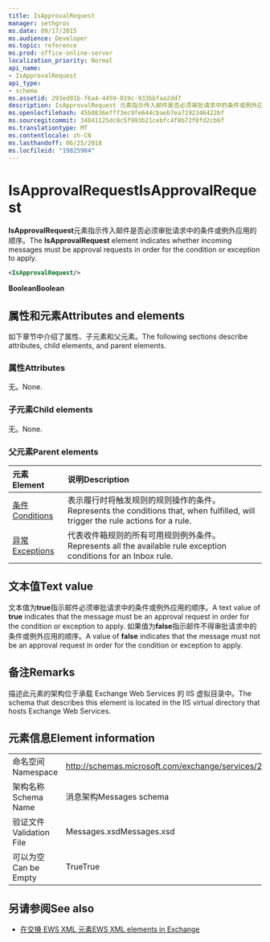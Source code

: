 ```yaml
---
title: IsApprovalRequest
manager: sethgros
ms.date: 09/17/2015
ms.audience: Developer
ms.topic: reference
ms.prod: office-online-server
localization_priority: Normal
api_name:
- IsApprovalRequest
api_type:
- schema
ms.assetid: 293ed01b-f6a4-4459-819c-933bbfaa2dd7
description: IsApprovalRequest 元素指示传入邮件是否必须审批请求中的条件或例外应用的顺序。
ms.openlocfilehash: 45b0836efff3ec9fe644cbaeb7ea7192346422bf
ms.sourcegitcommit: 34041125dc8c5f993b21cebfc4f8b72f0fd2cb6f
ms.translationtype: MT
ms.contentlocale: zh-CN
ms.lasthandoff: 06/25/2018
ms.locfileid: "19825984"
---
```

# <a name="isapprovalrequest"></a><span data-ttu-id="ba9c0-103">IsApprovalRequest</span><span class="sxs-lookup"><span data-stu-id="ba9c0-103">IsApprovalRequest</span></span>

<span data-ttu-id="ba9c0-104">**IsApprovalRequest**元素指示传入邮件是否必须审批请求中的条件或例外应用的顺序。</span><span class="sxs-lookup"><span data-stu-id="ba9c0-104">The **IsApprovalRequest** element indicates whether incoming messages must be approval requests in order for the condition or exception to apply.</span></span> 
  
```XML
<IsApprovalRequest/>
```

 <span data-ttu-id="ba9c0-105">**Boolean**</span><span class="sxs-lookup"><span data-stu-id="ba9c0-105">**Boolean**</span></span>
## <a name="attributes-and-elements"></a><span data-ttu-id="ba9c0-106">属性和元素</span><span class="sxs-lookup"><span data-stu-id="ba9c0-106">Attributes and elements</span></span>

<span data-ttu-id="ba9c0-107">如下章节中介绍了属性、子元素和父元素。</span><span class="sxs-lookup"><span data-stu-id="ba9c0-107">The following sections describe attributes, child elements, and parent elements.</span></span>
  
### <a name="attributes"></a><span data-ttu-id="ba9c0-108">属性</span><span class="sxs-lookup"><span data-stu-id="ba9c0-108">Attributes</span></span>

<span data-ttu-id="ba9c0-109">无。</span><span class="sxs-lookup"><span data-stu-id="ba9c0-109">None.</span></span>
  
### <a name="child-elements"></a><span data-ttu-id="ba9c0-110">子元素</span><span class="sxs-lookup"><span data-stu-id="ba9c0-110">Child elements</span></span>

<span data-ttu-id="ba9c0-111">无。</span><span class="sxs-lookup"><span data-stu-id="ba9c0-111">None.</span></span>
  
### <a name="parent-elements"></a><span data-ttu-id="ba9c0-112">父元素</span><span class="sxs-lookup"><span data-stu-id="ba9c0-112">Parent elements</span></span>

|<span data-ttu-id="ba9c0-113">**元素**</span><span class="sxs-lookup"><span data-stu-id="ba9c0-113">**Element**</span></span>|<span data-ttu-id="ba9c0-114">**说明**</span><span class="sxs-lookup"><span data-stu-id="ba9c0-114">**Description**</span></span>|
|:-----|:-----|
|[<span data-ttu-id="ba9c0-115">条件</span><span class="sxs-lookup"><span data-stu-id="ba9c0-115">Conditions</span></span>](conditions.md) <br/> |<span data-ttu-id="ba9c0-116">表示履行时将触发规则的规则操作的条件。</span><span class="sxs-lookup"><span data-stu-id="ba9c0-116">Represents the conditions that, when fulfilled, will trigger the rule actions for a rule.</span></span>  <br/> |
|[<span data-ttu-id="ba9c0-117">异常</span><span class="sxs-lookup"><span data-stu-id="ba9c0-117">Exceptions</span></span>](exceptions.md) <br/> |<span data-ttu-id="ba9c0-118">代表收件箱规则的所有可用规则例外条件。</span><span class="sxs-lookup"><span data-stu-id="ba9c0-118">Represents all the available rule exception conditions for an Inbox rule.</span></span>  <br/> |
   
## <a name="text-value"></a><span data-ttu-id="ba9c0-119">文本值</span><span class="sxs-lookup"><span data-stu-id="ba9c0-119">Text value</span></span>

<span data-ttu-id="ba9c0-120">文本值为**true**指示邮件必须审批请求中的条件或例外应用的顺序。</span><span class="sxs-lookup"><span data-stu-id="ba9c0-120">A text value of **true** indicates that the message must be an approval request in order for the condition or exception to apply.</span></span> <span data-ttu-id="ba9c0-121">如果值为**false**指示邮件不得审批请求中的条件或例外应用的顺序。</span><span class="sxs-lookup"><span data-stu-id="ba9c0-121">A value of **false** indicates that the message must not be an approval request in order for the condition or exception to apply.</span></span> 
  
## <a name="remarks"></a><span data-ttu-id="ba9c0-122">备注</span><span class="sxs-lookup"><span data-stu-id="ba9c0-122">Remarks</span></span>

<span data-ttu-id="ba9c0-123">描述此元素的架构位于承载 Exchange Web Services 的 IIS 虚拟目录中。</span><span class="sxs-lookup"><span data-stu-id="ba9c0-123">The schema that describes this element is located in the IIS virtual directory that hosts Exchange Web Services.</span></span>
  
## <a name="element-information"></a><span data-ttu-id="ba9c0-124">元素信息</span><span class="sxs-lookup"><span data-stu-id="ba9c0-124">Element information</span></span>

|||
|:-----|:-----|
|<span data-ttu-id="ba9c0-125">命名空间</span><span class="sxs-lookup"><span data-stu-id="ba9c0-125">Namespace</span></span>  <br/> |http://schemas.microsoft.com/exchange/services/2006/messages  <br/> |
|<span data-ttu-id="ba9c0-126">架构名称</span><span class="sxs-lookup"><span data-stu-id="ba9c0-126">Schema Name</span></span>  <br/> |<span data-ttu-id="ba9c0-127">消息架构</span><span class="sxs-lookup"><span data-stu-id="ba9c0-127">Messages schema</span></span>  <br/> |
|<span data-ttu-id="ba9c0-128">验证文件</span><span class="sxs-lookup"><span data-stu-id="ba9c0-128">Validation File</span></span>  <br/> |<span data-ttu-id="ba9c0-129">Messages.xsd</span><span class="sxs-lookup"><span data-stu-id="ba9c0-129">Messages.xsd</span></span>  <br/> |
|<span data-ttu-id="ba9c0-130">可以为空</span><span class="sxs-lookup"><span data-stu-id="ba9c0-130">Can be Empty</span></span>  <br/> |<span data-ttu-id="ba9c0-131">True</span><span class="sxs-lookup"><span data-stu-id="ba9c0-131">True</span></span>  <br/> |
   
## <a name="see-also"></a><span data-ttu-id="ba9c0-132">另请参阅</span><span class="sxs-lookup"><span data-stu-id="ba9c0-132">See also</span></span>



- [<span data-ttu-id="ba9c0-133">在交换 EWS XML 元素</span><span class="sxs-lookup"><span data-stu-id="ba9c0-133">EWS XML elements in Exchange</span></span>](ews-xml-elements-in-exchange.md)


